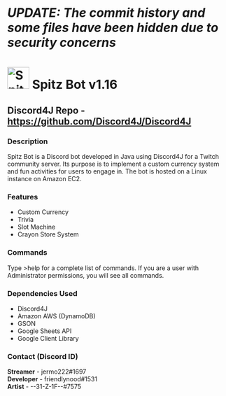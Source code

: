 # *UPDATE: The commit history and some files have been hidden due to security concerns*

# <img src="https://github.com/mrbeezwax/SpitzBot/blob/master/jermo_avatar.png" alt="Spitz Bot" width="50"/> Spitz Bot v1.16

## Discord4J Repo - https://github.com/Discord4J/Discord4J

### Description
Spitz Bot is a Discord bot developed in Java using Discord4J for a Twitch community server. Its purpose is to implement a custom currency system and fun activities for users to engage in. The bot is hosted on a Linux instance on Amazon EC2.

### Features
- Custom Currency
- Trivia
- Slot Machine
- Crayon Store System

### Commands
Type >help for a complete list of commands. If you are a user with Administrator permissions, you will see all commands.

### Dependencies Used
- Discord4J
- Amazon AWS (DynamoDB)
- GSON
- Google Sheets API
- Google Client Library

### Contact (Discord ID)
**Streamer** - jermo222#1697\
**Developer** - friendlynood#1531\
**Artist** - --31-Z-1F--#7575
